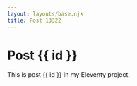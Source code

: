 ```yaml
---
layout: layouts/base.njk
title: Post 13322
---
```


# Post {{ id }}

This is post {{ id }} in my Eleventy project.
